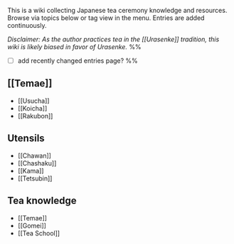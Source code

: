 This is a wiki collecting Japanese tea ceremony knowledge and resources. Browse via topics below or tag view in the menu. Entries are added continuously.

*Disclaimer: As the author practices tea in the [[Urasenke]] tradition, this wiki is likely biased in favor of Urasenke.*
%%
- [ ] add recently changed entries page?
%%

## [[Temae]]
- [[Usucha]]
- [[Koicha]]
- [[Rakubon]]

## Utensils
- [[Chawan]]
- [[Chashaku]]
- [[Kama]]
- [[Tetsubin]]

## Tea knowledge
- [[Temae]]
- [[Gomei]]
- [[Tea School]]
